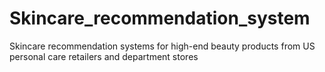 # Skincare_recommendation_system
Skincare recommendation systems for high-end beauty products from US personal care retailers and department stores
